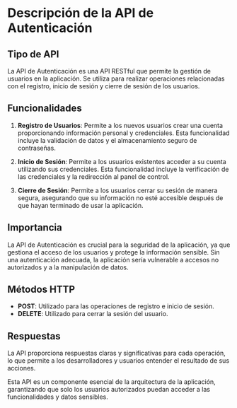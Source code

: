 # Descripción de la API de Autenticación

## Tipo de API
La API de Autenticación es una API RESTful que permite la gestión de usuarios en la aplicación. Se utiliza para realizar operaciones relacionadas con el registro, inicio de sesión y cierre de sesión de los usuarios.

## Funcionalidades
1. **Registro de Usuarios**: Permite a los nuevos usuarios crear una cuenta proporcionando información personal y credenciales. Esta funcionalidad incluye la validación de datos y el almacenamiento seguro de contraseñas.
   
2. **Inicio de Sesión**: Permite a los usuarios existentes acceder a su cuenta utilizando sus credenciales. Esta funcionalidad incluye la verificación de las credenciales y la redirección al panel de control.

3. **Cierre de Sesión**: Permite a los usuarios cerrar su sesión de manera segura, asegurando que su información no esté accesible después de que hayan terminado de usar la aplicación.

## Importancia
La API de Autenticación es crucial para la seguridad de la aplicación, ya que gestiona el acceso de los usuarios y protege la información sensible. Sin una autenticación adecuada, la aplicación sería vulnerable a accesos no autorizados y a la manipulación de datos.

## Métodos HTTP
- **POST**: Utilizado para las operaciones de registro e inicio de sesión.
- **DELETE**: Utilizado para cerrar la sesión del usuario.

## Respuestas
La API proporciona respuestas claras y significativas para cada operación, lo que permite a los desarrolladores y usuarios entender el resultado de sus acciones.

Esta API es un componente esencial de la arquitectura de la aplicación, garantizando que solo los usuarios autorizados puedan acceder a las funcionalidades y datos sensibles.
